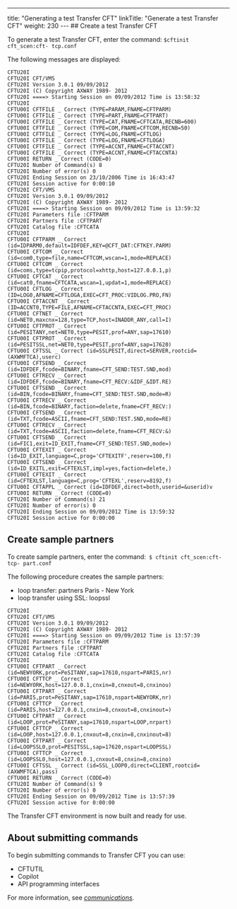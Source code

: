 ---
title: "Generating a test Transfer CFT"
linkTitle: "Generate a test Transfer CFT"
weight: 230
--- ## Create a test Transfer CFT

To generate a test Transfer CFT, enter the command: `$cftinit cft_scen:cft- tcp.conf`

The following messages are displayed:

```
CFTU20I
CFTU20I CFT/VMS
CFTU20I Version 3.0.1 09/09/2012
CFTU20I (C) Copyright AXWAY 1989- 2012
CFTU20I ====> Starting Session on 09/09/2012 Time is 13:58:32
CFTU20I
CFTU00I CFTFILE _ Correct (TYPE=PARAM,FNAME=CFTPARM)
CFTU00I CFTFILE _ Correct (TYPE=PART,FNAME=CFTPART)
CFTU00I CFTFILE _ Correct (TYPE=CAT,FNAME=CFTCATA,RECNB=600)
CFTU00I CFTFILE _ Correct (TYPE=COM,FNAME=CFTCOM,RECNB=50)
CFTU00I CFTFILE _ Correct (TYPE=LOG,FNAME=CFTLOG)
CFTU00I CFTFILE _ Correct (TYPE=LOG,FNAME=CFTLOGA)
CFTU00I CFTFILE _ Correct (TYPE=ACCNT,FNAME=CFTACCNT)
CFTU00I CFTFILE _ Correct (TYPE=ACCNT,FNAME=CFTACCNTA)
CFTU00I RETURN _ Correct (CODE=0)
CFTU20I Number of Command(s) 8
CFTU20I Number of error(s) 0
CFTU20I Ending Session on 23/10/2006 Time is 16:43:47
CFTU20I Session active for 0:00:10
CFTU20I CFT/VMS
CFTU20I Version 3.0.1 09/09/2012
CFTU20I (C) Copyright AXWAY 1989- 2012
CFTU20I ====> Starting Session on 09/09/2012 Time is 13:59:32
CFTU20I Parameters file :CFTPARM
CFTU20I Partners file :CFTPART
CFTU20I Catalog file :CFTCATA
CFTU20I
CFTU00I CFTPARM _ Correct (id=IDPARM0,default=IDFDEF,KEY=@CFT_DAT:CFTKEY.PARM)
CFTU00I CFTCOM _ Correct (id=com0,type=file,name=CFTCOM,wscan=1,mode=REPLACE)
CFTU00I CFTCOM _ Correct (id=coms,type=tcpip,protocol=xhttp,host=127.0.0.1,p)
CFTU00I CFTCAT _ Correct (id=cat0,fname=CFTCATA,wscan=1,updat=1,mode=REPLACE)
CFTU00I CFTLOG _ Correct (ID=LOG0,AFNAME=CFTLOGA,EXEC=CFT_PROC:VIDLOG.PRO,FN)
CFTU00I CFTACCNT _ Correct (ID=ACCNT0,TYPE=FILE,AFNAME=CFTACCNTA,EXEC=CFT_PROC)
CFTU00I CFTNET _ Correct (id=NET0,maxcnx=128,type=TCP,host=INADDR_ANY,call=I)
CFTU00I CFTPROT _ Correct (id=PESITANY,net=NET0,type=PESIT,prof=ANY,sap=17610)
CFTU00I CFTPROT _ Correct (id=PESITSSL,net=NET0,type=PESIT,prof=ANY,sap=17620)
CFTU00I CFTSSL _ Correct (id=SSLPESIT,direct=SERVER,rootcid=(AXWMFTCA),userc)
CFTU00I CFTSEND _ Correct (id=IDFDEF,fcode=BINARY,fname=CFT_SEND:TEST.SND,mod)
CFTU00I CFTRECV _ Correct (id=IDFDEF,fcode=BINARY,fname=CFT_RECV:&IDF_&IDT.RE)
CFTU00I CFTSEND _ Correct (id=BIN,fcode=BINARY,fname=CFT_SEND:TEST.SND,mode=R)
CFTU00I CFTRECV _ Correct (id=BIN,fcode=BINARY,faction=delete,fname=CFT_RECV:)
CFTU00I CFTSEND _ Correct
(id=TXT,fcode=ASCII,fname=CFT_SEND:TEST.SND,mode=RE)
CFTU00I CFTRECV _ Correct (id=TXT,fcode=ASCII,faction=delete,fname=CFT_RECV:&)
CFTU00I CFTSEND _ Correct (id=FIC1,exit=ID_EXIT,fname=CFT_SEND:TEST.SND,mode=)
CFTU00I CFTEXIT _ Correct (id=ID_EXIT,language=C,prog='CFTEXITF',reserv=100,f)
CFTU00I CFTSEND _ Correct (id=ID_EXITL,exit=CFTEXLST,impl=yes,faction=delete,)
CFTU00I CFTEXIT _ Correct (id=CFTEXLST,language=C,prog='CFTEXL',reserv=8192,f)
CFTU00I CFTAPPL _ Correct (id=IDFDEF,direct=both,userid=&userid)v
CFTU00I RETURN _ Correct (CODE=0)
CFTU20I Number of Command(s) 21
CFTU20I Number of error(s) 0
CFTU20I Ending Session on 09/09/2012 Time is 13:59:32
CFTU20I Session active for 0:00:00
```

## Create sample partners

To create sample partners, enter the command:` $ cftinit cft_scen:cft- tcp- part.conf`

The following procedure creates the sample partners:

- loop transfer: partners Paris - New York
- loop transfer using SSL: loopssl

```
CFTU20I
CFTU20I CFT/VMS
CFTU20I Version 3.0.1 09/09/2012
CFTU20I (C) Copyright AXWAY 1989- 2012
CFTU20I ====> Starting Session on 09/09/2012 Time is 13:57:39
CFTU20I Parameters file :CFTPARM
CFTU20I Partners file :CFTPART
CFTU20I Catalog file :CFTCATA
CFTU20I
CFTU00I CFTPART _ Correct (id=NEWYORK,prot=PeSITANY,sap=17610,nspart=PARIS,nr)
CFTU00I CFTTCP _ Correct (id=NEWYORK,host=127.0.0.1,cnxin=8,cnxout=8,cnxinou)
CFTU00I CFTPART _ Correct (id=PARIS,prot=PeSITANY,sap=17610,nspart=NEWYORK,nr)
CFTU00I CFTTCP _ Correct (id=PARIS,host=127.0.0.1,cnxin=8,cnxout=8,cnxinout=)
CFTU00I CFTPART _ Correct (id=LOOP,prot=PeSITANY,sap=17610,nspart=LOOP,nrpart)
CFTU00I CFTTCP _ Correct (id=LOOP,host=127.0.0.1,cnxout=8,cnxin=8,cnxinout=8)
CFTU00I CFTPART _ Correct (id=LOOPSSL0,prot=PESITSSL,sap=17620,nspart=LOOPSSL)
CFTU00I CFTTCP _ Correct (id=LOOPSSL0,host=127.0.0.1,cnxout=8,cnxin=8,cnxino)
CFTU00I CFTSSL _ Correct (id=SSL_LOOP0,direct=CLIENT,rootcid=(AXWMFTCA),pass)
CFTU00I RETURN _ Correct (CODE=0)
CFTU20I Number of Command(s) 9
CFTU20I Number of error(s) 0
CFTU20I Ending Session on 09/09/2012 Time is 13:57:39
CFTU20I Session active for 0:00:00
```

The Transfer CFT environment is now built and ready for use.

## About submitting commands

To begin submitting commands to Transfer CFT you can use:

- CFTUTIL
- Copilot
- API programming interfaces

For more information, see *[communications]()*.
